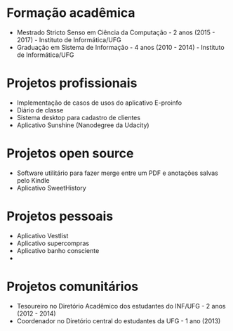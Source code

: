 # Formação acadêmica

 - Mestrado Stricto Senso em Ciência da Computação - 2 anos (2015 - 2017) - Instituto de Informática/UFG
 - Graduação em Sistema de Informação - 4 anos (2010 - 2014) - Instituto de Informática/UFG
 
 # Projetos profissionais
 - Implementação de casos de usos do aplicativo E-proinfo 
  - Diário de classe
 - Sistema desktop para cadastro de clientes
 - Aplicativo Sunshine (Nanodegree da Udacity)
 
 # Projetos open source
 - Software utilitário para fazer merge entre um PDF e anotações salvas pelo Kindle
 - Aplicativo SweetHistory
 
 # Projetos pessoais
 - Aplicativo Vestlist
 - Aplicativo supercompras
 - Aplicativo banho consciente
 - 
 
 # Projetos comunitários
 - Tesoureiro no Diretório Acadêmico dos estudantes do INF/UFG - 2 anos (2012 - 2014)
 - Coordenador no Diretório central do estudantes da UFG - 1 ano (2013)
